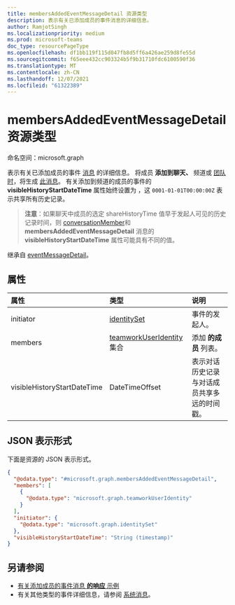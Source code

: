 ```yaml
---
title: membersAddedEventMessageDetail 资源类型
description: 表示有关已添加成员的事件消息的详细信息。
author: RamjotSingh
ms.localizationpriority: medium
ms.prod: microsoft-teams
doc_type: resourcePageType
ms.openlocfilehash: df1bb119f115d047fb8d5ff6a426ae259d8fe55d
ms.sourcegitcommit: f65eee432cc903324b5f9b31710fdc6100590f36
ms.translationtype: MT
ms.contentlocale: zh-CN
ms.lasthandoff: 12/07/2021
ms.locfileid: "61322389"
---
```

# <a name="membersaddedeventmessagedetail-resource-type"></a>membersAddedEventMessageDetail 资源类型

命名空间：microsoft.graph

表示有关已添加成员的事件 [消息](../resources/conversationMember.md) 的详细信息。
将成员 **添加到聊天、** 频道或 [团队时](../resources/channel.md)，[](../resources/chat.md)将生成 [此消息](../resources/team.md)。
有关添加到频道的成员的事件的 **visibleHistoryStartDateTime** 属性始终设置为 ，这 `0001-01-01T00:00:00Z` 表示共享所有历史记录。

> **注意**：如果聊天中成员的选定 shareHistoryTime 值早于发起人可见的历史记录时间，则 [conversationMember](conversationmember.md)和 **membersAddedEventMessageDetail** 消息的 **visibleHistoryStartDateTime** 属性可能具有不同的值。 


继承自 [eventMessageDetail](../resources/eventmessagedetail.md)。

## <a name="properties"></a>属性
|属性|类型|说明|
|:---|:---|:---|
|initiator|[identitySet](../resources/identityset.md)|事件的发起人。|
|members|[teamworkUserIdentity](../resources/teamworkuseridentity.md) 集合|添加 **的成员** 列表。|
|visibleHistoryStartDateTime|DateTimeOffset|表示对话历史记录与对话成员共享多远的时间戳。|

## <a name="json-representation"></a>JSON 表示形式
下面是资源的 JSON 表示形式。
<!-- {
  "blockType": "resource",
  "@odata.type": "microsoft.graph.membersAddedEventMessageDetail",
  "baseType": "microsoft.graph.eventMessageDetail"
}
-->
``` json
{
  "@odata.type": "#microsoft.graph.membersAddedEventMessageDetail",
  "members": [
    {
      "@odata.type": "microsoft.graph.teamworkUserIdentity"
    }
  ],
  "initiator": {
    "@odata.type": "microsoft.graph.identitySet"
  },
  "visibleHistoryStartDateTime": "String (timestamp)"
}
```


## <a name="see-also"></a>另请参阅
- [有关添加成员的事件消息 **的响应** 示例](/graph/system-messages/#members-added)
- 有关其他类型的事件详细信息，请参阅 [系统消息](/graph/system-messages)。
